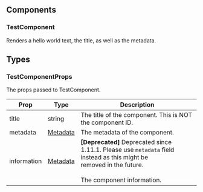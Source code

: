 ## Components

### TestComponent

Renders a hello world text, the title, as well as the metadata.

## Types

### TestComponentProps

The props passed to TestComponent.

| Prop | Type | Description |
| ---- | ---- | ----------- |
| title | string | The title of the component. This is NOT the component ID. |
| metadata | [Metadata](../../types/helpers/types.md) | The metadata of the component. |
| information | [Metadata](../../types/helpers/types.md) | **[Deprecated]** Deprecated since 1.11.1. Please use `metadata` field instead as this might be<br/>removed in the future.<br/><br/>The component information. |